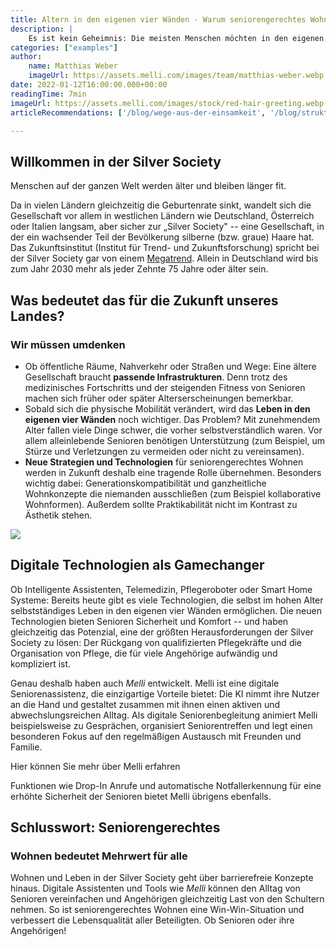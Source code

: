 ```yaml
---
title: Altern in den eigenen vier Wänden - Warum seniorengerechtes Wohnen ein Trend mit Zukunft ist
description: |
    Es ist kein Geheimnis: Die meisten Menschen möchten in den eigenen vier Wänden alt werden und nicht im Alten- oder Pflegeheim. In unserem Artikel verraten wir, was dieser Trend für unsere Gesellschaft bedeutet und wie Technologie das seniorengerechte Wohnen schon heute vereinfachen kann.
categories: ["examples"]
author:
    name: Matthias Weber
    imageUrl: https://assets.melli.com/images/team/matthias-weber.webp
date: 2022-01-12T16:00:00.000+00:00
readingTime: 7min
imageUrl: https://assets.melli.com/images/stock/red-hair-greeting.webp
articleRecommendations: ['/blog/wege-aus-der-einsamkeit', '/blog/struktur', '/blog/soziale-kontakte']

---
```


## Willkommen in der Silver Society

Menschen auf der ganzen Welt werden älter und bleiben länger fit.

Da in vielen Ländern gleichzeitig die Geburtenrate sinkt, wandelt sich die Gesellschaft vor allem in westlichen Ländern wie Deutschland, Österreich oder Italien langsam, aber sicher zur „Silver Society" -- eine Gesellschaft, in der ein wachsender Teil der Bevölkerung silberne (bzw. graue) Haare hat. Das Zukunftsinstitut (Institut für Trend- und Zukunftsforschung) spricht bei der Silver Society gar von einem [Megatrend](https://www.zukunftsinstitut.de/dossier/megatrend-silver-society/).  Allein in Deutschland wird bis zum Jahr 2030 mehr als jeder Zehnte 75 Jahre oder älter sein.

## Was bedeutet das für die Zukunft unseres Landes?

### Wir müssen umdenken

* Ob öffentliche Räume, Nahverkehr oder Straßen und Wege: Eine ältere Gesellschaft braucht **passende Infrastrukturen**. Denn trotz des medizinisches Fortschritts und der steigenden Fitness von Senioren machen sich früher oder später Alterserscheinungen bemerkbar.
* Sobald sich die physische Mobilität verändert, wird das **Leben in den eigenen vier Wänden** noch wichtiger. Das Problem? Mit zunehmendem Alter fallen viele Dinge schwer, die vorher selbstverständlich waren. Vor allem alleinlebende Senioren benötigen Unterstützung (zum Beispiel, um Stürze und Verletzungen zu vermeiden oder nicht zu vereinsamen).
* **Neue Strategien und Technologien** für seniorengerechtes Wohnen werden in Zukunft deshalb eine tragende Rolle übernehmen. Besonders wichtig dabei: Generationskompatibilität und ganzheitliche Wohnkonzepte die niemanden ausschließen (zum Beispiel kollaborative Wohnformen). Außerdem sollte Praktikabilität nicht im Kontrast zu Ästhetik stehen.


![](https://assets.melli.com/stock/video-chat-1.webp)

## Digitale Technologien als Gamechanger

Ob Intelligente Assistenten, Telemedizin, Pflegeroboter oder Smart Home
Systeme: Bereits heute gibt es viele Technologien, die selbst im hohen
Alter selbstständiges Leben in den eigenen vier Wänden ermöglichen. Die
neuen Technologien bieten Senioren Sicherheit und Komfort -- und haben
gleichzeitig das Potenzial, eine der größten Herausforderungen der
Silver Society zu lösen: Der Rückgang von qualifizierten Pflegekräfte
und die Organisation von Pflege, die für viele Angehörige aufwändig und
kompliziert ist.

<Testimonial
    name="Dr. Ariane Schenk" 
    role="Bereichsleiterin Health & Pharma bei Bitkom" 
    url="https://www.bitkom.org/"
    imageUrl="https://www.bitkom.org/sites/main/files/styles/400_x_533/public/2019-08/ariane_schenk_a_web_m.jpg?h=6ff6549d&itok=a2_2whot"
    text="Die Digitalisierung kann Seniorinnen und Senioren wertvolle Dienste leisten und in einer älter werdenden Gesellschaft auch der Schlüssel für ein langes Leben in den eigenen vier Wänden sein"
/>

Genau deshalb haben auch *Melli* entwickelt. Melli ist eine digitale
Seniorenassistenz, die einzigartige Vorteile bietet: Die KI nimmt ihre
Nutzer an die Hand und gestaltet zusammen mit ihnen einen aktiven und
abwechslungsreichen Alltag. Als digitale Seniorenbegleitung animiert
Melli beispielsweise zu Gesprächen, organisiert Seniorentreffen und
legt einen besonderen Fokus auf den regelmäßigen Austausch mit Freunden
und Familie.

<router-link to="/">
Hier können Sie mehr über Melli erfahren
</router-link>

Funktionen wie Drop-In Anrufe und automatische Notfallerkennung für eine
erhöhte Sicherheit der Senioren bietet Melli übrigens ebenfalls.

## Schlusswort: Seniorengerechtes

### Wohnen bedeutet Mehrwert für alle

Wohnen und Leben in der Silver Society geht über barrierefreie Konzepte
hinaus. Digitale Assistenten und Tools wie *Melli* können den Alltag
von Senioren vereinfachen und Angehörigen gleichzeitig Last von den
Schultern nehmen. So ist seniorengerechtes Wohnen eine Win-Win-Situation
und verbessert die Lebensqualität aller Beteiligten. Ob Senioren oder
ihre Angehörigen!
